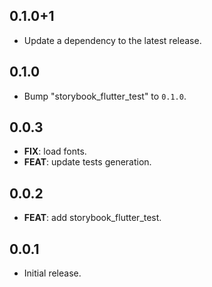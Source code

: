 ## 0.1.0+1

 - Update a dependency to the latest release.

## 0.1.0

 - Bump "storybook_flutter_test" to `0.1.0`.

## 0.0.3

 - **FIX**: load fonts.
 - **FEAT**: update tests generation.

## 0.0.2

 - **FEAT**: add storybook_flutter_test.

## 0.0.1

- Initial release.
